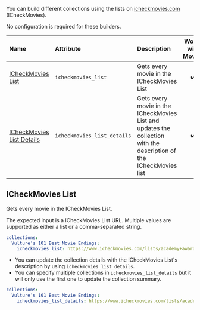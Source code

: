 You can build different collections using the lists on [icheckmovies.com](https://www.icheckmovies.com/) (ICheckMovies). 

No configuration is required for these builders.

| Name | Attribute | Description | Works with Movies | Works with Shows |
| :--- | :--- | :--- | :---: | :---: |
| [ICheckMovies List](#icheckmovies-list) | `icheckmovies_list` | Gets every movie in the ICheckMovies List | :heavy_check_mark: | :x: |
| [ICheckMovies List Details](#icheckmovies-list) | `icheckmovies_list_details` | Gets every movie in the ICheckMovies List and updates the collection with the description of the ICheckMovies list | :heavy_check_mark: | :x: |

## ICheckMovies List
Gets every movie in the ICheckMovies List.

The expected input is a ICheckMovies List URL. Multiple values are supported as either a list or a comma-separated string.

```yaml
collections:
  Vulture’s 101 Best Movie Endings:
    icheckmovies_list: https://www.icheckmovies.com/lists/academy+award+-+best+picture
```

* You can update the collection details with the ICheckMovies List's description by using `icheckmovies_list_details`.
* You can specify multiple collections in `icheckmovies_list_details` but it will only use the first one to update the collection summary.

```yaml
collections:
  Vulture’s 101 Best Movie Endings:
    icheckmovies_list_details: https://www.icheckmovies.com/lists/academy+award+-+best+picture
```
